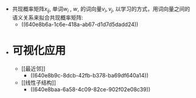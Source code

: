 - 共现概率矩阵$x_{ij}$, 单词$w_i$ , $w$, 的词向量$v_i,v_j$, 以学习的方式，用词向量之间的语义关系来拟合共现概率矩阵:
	- ((640e8b6a-1c6e-418a-ab67-d1d7d5dadd24))
- # 可视化应用
	- [[最近邻]]
		- ((640e8b9c-8dcb-42fb-b378-ba69df640a14))
	- [[线性子结构]]
		- ((640e8baa-6a58-4c09-82ce-902f02e08c39))
